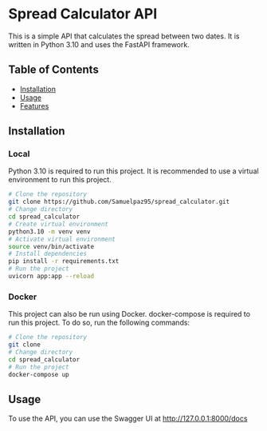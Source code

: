 # Spread Calculator API

This is a simple API that calculates the spread between two dates. It is written in Python 3.10 and uses the FastAPI framework.

## Table of Contents

- [Installation](#installation)
- [Usage](#usage)
- [Features](#features)

## Installation

### Local

Python 3.10 is required to run this project. It is recommended to use a virtual environment to run this project.

```bash
# Clone the repository
git clone https://github.com/Samuelpaz95/spread_calculator.git
# Change directory
cd spread_calculator
# Create virtual environment
python3.10 -m venv venv
# Activate virtual environment
source venv/bin/activate
# Install dependencies
pip install -r requirements.txt
# Run the project
uvicorn app:app --reload
```

### Docker

This project can also be run using Docker.
docker-compose is required to run this project.
To do so, run the following commands:

```bash
# Clone the repository
git clone
# Change directory
cd spread_calculator
# Run the project
docker-compose up
```

## Usage

To use the API, you can use the Swagger UI at http://127.0.0.1:8000/docs

